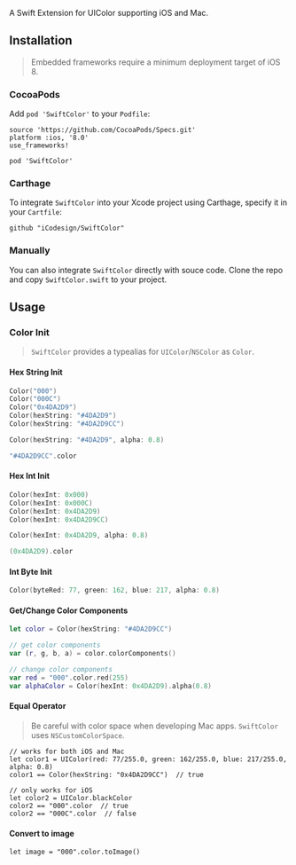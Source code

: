 A Swift Extension for UIColor supporting iOS and Mac.

## Installation

> Embedded frameworks require a minimum deployment target of iOS 8. 

### CocoaPods

Add ```pod 'SwiftColor'``` to your ```Podfile```: 

```
source 'https://github.com/CocoaPods/Specs.git'
platform :ios, '8.0'
use_frameworks!

pod 'SwiftColor'
```

### Carthage

To integrate ```SwiftColor``` into your Xcode project using Carthage, specify it in your ```Cartfile```:

```
github "iCodesign/SwiftColor"
```

### Manually

You can also integrate ```SwiftColor``` directly with souce code. Clone the repo and copy ```SwiftColor.swift``` to your project.

## Usage

### Color Init

> ```SwiftColor``` provides a typealias for ```UIColor```/`NSColor` as ```Color```.

#### Hex String Init

```swift
Color("000")
Color("000C")
Color("0x4DA2D9")
Color(hexString: "#4DA2D9")
Color(hexString: "#4DA2D9CC")

Color(hexString: "#4DA2D9", alpha: 0.8)

"#4DA2D9CC".color
```

#### Hex Int Init

```swift
Color(hexInt: 0x000)
Color(hexInt: 0x000C)
Color(hexInt: 0x4DA2D9)
Color(hexInt: 0x4DA2D9CC)

Color(hexInt: 0x4DA2D9, alpha: 0.8)

(0x4DA2D9).color
```

#### Int Byte Init

```swift
Color(byteRed: 77, green: 162, blue: 217, alpha: 0.8)
```

#### Get/Change Color Components

```swift
let color = Color(hexString: "#4DA2D9CC")

// get color components
var (r, g, b, a) = color.colorComponents()

// change color components
var red = "000".color.red(255)
var alphaColor = Color(hexInt: 0x4DA2D9).alpha(0.8)
```

#### Equal Operator

> Be careful with color space when developing Mac apps. `SwiftColor` uses `NSCustomColorSpace`.

```
// works for both iOS and Mac
let color1 = UIColor(red: 77/255.0, green: 162/255.0, blue: 217/255.0, alpha: 0.8)
color1 == Color(hexString: "0x4DA2D9CC")  // true

// only works for iOS
let color2 = UIColor.blackColor
color2 == "000".color  // true
color2 == "000C".color  // false
```

#### Convert to image

```
let image = "000".color.toImage()
```



